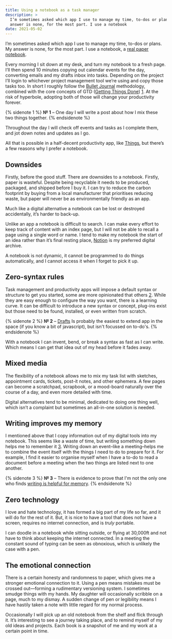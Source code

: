 ```yaml
---
title: Using a notebook as a task manager
description: >
  I’m sometimes asked which app I use to manage my time, to-dos or plans. My
  answer is none, for the most part. I use a notebook
date: 2021-05-02
---
```


I’m sometimes asked which app I use to manage my time, to-dos or plans. My
answer is none, for the most part. I use a notebook, a
[real paper notebook](https://www.leuchtturm1917.co.uk/notebook-classic.html).

Every morning I sit down at my desk, and turn my notebook to a fresh page. I’ll
then spend 10 minutes copying out calendar events for the day, converting
emails and my drafts inbox into tasks. Depending on the project I’ll login to
whichever project management tool we’re using and copy those tasks too. In
short I roughly follow the [Bullet Journal](https://bulletjournal.com/pages/learn)
methodology, combined with the core concepts of GTD ([Getting Things Done](https://gettingthingsdone.com))
[1](#sn-1). At the risk of hyperbole, adopting both of those will change your
productivity forever.

{% sidenote 1 %}
    **№ 1** – One day I will write a post about how I mix these two things together.
{% endsidenote %}

Throughout the day I will check off events and tasks as I complete them, and
jot down notes and updates as I go.

All that is possible in a half-decent productivity app, like
[Things](https://culturedcode.com/things/ "Things: A suite of productivity apps"),
but there’s a few reasons why I prefer a notebook.

## Downsides

Firstly, before the good stuff. There are downsides to a notebook. Firstly,
paper is wasteful. Despite being recyclable it needs to be produced, packaged,
and shipped before I buy it. I can try to reduce the carbon footprint by buying
from a local manufacturer that prioritises reducing waste, but paper will never
be as environmentally friendly as an app.

Much like a digital alternative a notebook can be lost or destroyed
accidentally, it’s harder to back-up.

Unlike an app a notebook is difficult to search. I can make every effort to
keep track of content with an index page, but I will not be able to recall a
page using a single word or name. I tend to make my notebook the start of an
idea rather than it’s final resting place, [Notion](https://www.notion.so) is
my preferred digital archive.

A notebook is not dynamic, it cannot be programmed to do things automatically,
and I cannot access it when I forget to pick it up.

## Zero-syntax rules

Task management and productivity apps will impose a default syntax or structure
to get you started, some are more opinionated that others [2](#sn-2). While they are
easy enough to configure the way you want, there is a learning curve. It can be
difficult to introduce a new syntax or concept, plug-ins exist but those need
to be found, installed, or even written from scratch.

{% sidenote 2 %}
  **№ 2** – [Drafts](https://getdrafts.com) Is probably the easiest to extend app in the
  space (if you know a bit of javascript), but isn't focussed on to-do's.
{% endsidenote %}

With a notebook I can invent, bend, or break a syntax as fast as I can write.
Which means I can get that idea out of my head before it fades away.

## Mixed media

The flexibility of a notebook allows me to mix my task list with sketches,
appointment cards, tickets, post-it notes, and other ephemera. A few pages can
become a scratchpad, scrapbook, or a mood-board naturally over the course of a
day, and even more detailed with time.

Digital alternatives tend to be minimal, dedicated to doing one thing well,
which isn’t a complaint but sometimes an all-in-one solution is needed.

## Writing improves my memory

I mentioned above that I copy information out of my digital tools into my
notebook. This seems like a waste of time, but writing something down helps me
to remember it [3](#sn-3). Writing down an event–like a meeting–helps me to combine
the event itself with the things I need to do to prepare for it. For example, I
find it easier to organise myself when I have a to-do to read a document before
a meeting when the two things are listed next to one another.

{% sidenote 3 %}
  **№ 3** – There is evidence to prove that I'm not the only one who finds [writing is helpful for memory](https://www.huffingtonpost.com.au/2016/04/21/writing-by-hand-benefits_n_9735384.html).
{% endsidenote %}

## Zero technology

I love and hate technology, it has formed a big part of my life so far, and it
will do for the rest of it. But, it is nice to have a tool that does not have a
screen, requires no internet connection, and is *truly* portable.

I can doodle in a notebook while sitting outside, or flying at 30,000ft and not
have to think about keeping the internet connected. In a meeting the constant
sound of typing can be seen as obnoxious, which is unlikely the case with a
pen.

## The emotional connection

There is a certain honesty and randomness to paper, which gives me a stronger
emotional connection to it. Using a pen means mistakes must be crossed
out—forming a rudimentary versioning system. I sometimes smudge things with my
hands. My daughter will occasionally scribble on a page, much to my dismay. A
sudden change of pen or legibility means I have hastily taken a note with
little regard for my normal process.

Occasionally I will pick up an old notebook from the shelf and flick through
it. It’s interesting to see a journey taking place, and to remind myself of my
old ideas and projects. Each book is a snapshot of me and my work at a certain
point in time.
